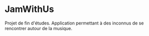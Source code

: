 # JamWithUs
Projet de fin d'études. Application permettant à des inconnus de se rencontrer autour de la musique.
